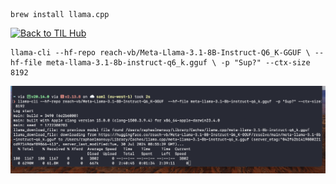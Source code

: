 ```
brew install llama.cpp
```
 [![Back to TIL Hub](https://img.shields.io/badge/←%20Back%20to-TIL%20Hub-blue?style=for-the-badge)](README.md)
```
llama-cli --hf-repo reach-vb/Meta-Llama-3.1-8B-Instruct-Q6_K-GGUF \ --hf-file meta-llama-3.1-8b-instruct-q6_k.gguf \ -p "Sup?" --ctx-size 8192
```


![](assets/Pasted%20image%2020240731070802.png)